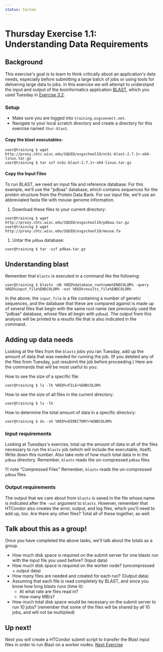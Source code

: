 ```yaml
---
status: tested
---
```


Thursday Exercise 1.1: Understanding Data Requirements
===============================


Background
----------

This exercise's goal is to learn to think critically about an application's data needs, especially before submitting a large batch of jobs or using tools for delivering large data to jobs. In this exercise we will attempt to understand the input and output of the bioinformatics application [BLAST](http://blast.ncbi.nlm.nih.gov/), which you used Tuesday in [Exercise 3.2](/materials/day2/part3-ex2-precompiled.md).

### Setup

-   Make sure you are logged into `training.osgconnect.net`.
-   Navigate to your local scratch directory and create a directory for this exercise named `thur-blast`.

#### Copy the blast executables:

``` console
user@training $ wget http://proxy.chtc.wisc.edu/SQUID/osgschool19/ncbi-blast-2.7.1+-x64-linux.tar.gz
user@training $ tar xzf ncbi-blast-2.7.1+-x64-linux.tar.gz
```

#### Copy the Input Files

To run BLAST, we need an input file and reference database. For this example, we'll use the "pdbaa" database, which contains sequences for the protein structure from the Protein Data Bank. For our input file, we'll use an abbreviated fasta file with mouse genome information.

1.  Download these files to your current directory:

``` console
user@training $ wget http://proxy.chtc.wisc.edu/SQUID/osgschool19/pdbaa.tar.gz
user@training $ wget http://proxy.chtc.wisc.edu/SQUID/osgschool19/mouse.fa
```

1.  Untar the `pdbaa` database:

``` console
user@training $ tar -xzf pdbaa.tar.gz
```

Understanding blast
-------------------

Remember that `blastx` is executed in a command like the following:

``` console
user@training $ blastx -db %RED%database_rootname%ENDCOLOR% -query %RED%input_file%ENDCOLOR% -out %RED%results_file%ENDCOLOR%
```

In the above, the `input_file` is a file containing a number of genetic sequences, and the database that these are compared against is made up of several files that begin with the same root name (we previously used the "pdbaa" database, whose files all begin with `pdbaa`). The output from this analysis will be printed to a results file that is also indicated in the command.

Adding up data needs
--------------------

Looking at the files from the `blastx` jobs you ran Tuesday, add up the amount of data that was needed for running the job. (If you deleted any of the files from Tuesday, just resubmit the job before proceeding.) Here are the commands that will be most useful to you:

How to see the size of a specific file:

``` console
user@training $ ls -lh %RED%<FILE>%ENDCOLOR%
```

How to see the size of all files in the current directory:

``` console
user@training $ ls -lh
```

How to determine the total amount of data in a specific directory:

``` console
user@training $ du -sh %RED%<DIRECTORY>%ENDCOLOR%
```

### Input requirements

Looking at Tuesdays's exercise, total up the amount of data in all of the files necessary to run the `blastx` job (which will include the executable, itself). Write down this number. Also take note of how much total data in in the `pdbaa` directory.  Remember, `blastx` reads the un-compressed `pdbaa` files.

!!! note "Compressed Files"
    Remember, `blastx` reads the un-compressed `pdbaa` files.

### Output requirements

The output that we care about from `blastx` is saved in the file whose name is indicated after the `-out` argument to `blastx`. However, remember that HTCondor also creates the error, output, and log files, which you'll need to add up, too. Are there any other files? Total all of these together, as well.

Talk about this as a group!
---------------------------

Once you have completed the above tasks, we'll talk about the totals as a group.

-   How much disk space is required on the submit server for one blastx run with the input file you used before? (Input data)
-   How much disk space is required on the worker node? (uncompressed + output data)
-   How *many* files are needed and created for each run? (Output data)
-   Assuming that each file is read completely by BLAST, and since you know how long blastx runs (time it):
    -   At what rate are files read in?
    -   How many MB/s?
-   How much total disk space would be necessary on the submit server to run 10 jobs? (remember that some of the files will be shared by all 10 jobs, and will not be multiplied)

<!-- 

Answers:
- Submit server: Only compressed files needed.  Don't need uncompressed on submit server node.
    - pdbaa.tar.gz: 22MB
    - blastx.tar.gz: 14MB
    - mouse.fa.tar.gz: 104K
    - Total: ~36MB
- Worker Node: Uncompressed files
    - pdbaa: 97MB
    - blastx: 41MB
    - mouse.fa: 389KB
    - results: 11MB
    - stdout: 0
    - stderr: 0
    - Total: ~149MB
- How many files are needed and created for each run?
    - files in pdbaa: 12
    - blastx: 1
    - mouse.fa: 1
    - results: 1
    - stdout + stderr = 2
    - total: 17
- Rates:
    - my run, and this can vary: 198 seconds
    - 17 / 198 = 0.086 files per second (low)
    - 149 / 198 = 0.75 MBs per second
- Submit server with 10 jobs
    - Only need multiple queries, because that is what is different.
    - so pdbaa (22MB) + blastx (14MB) + 10 * mouse.fa (104k) = ~37MB

-->

Up next!
--------

Next you will create a HTCondor submit script to transfer the Blast input files in order to run Blast on a worker nodes. [Next Exercise](/materials/day4/part1-ex2-file-transfer.md)





